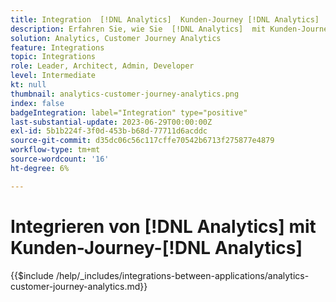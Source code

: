```yaml
---
title: Integration  [!DNL Analytics]  Kunden-Journey [!DNL Analytics]
description: Erfahren Sie, wie Sie  [!DNL Analytics]  mit Kunden-Journey integrieren [!DNL Analytics].
solution: Analytics, Customer Journey Analytics
feature: Integrations
topic: Integrations
role: Leader, Architect, Admin, Developer
level: Intermediate
kt: null
thumbnail: analytics-customer-journey-analytics.png
index: false
badgeIntegration: label="Integration" type="positive"
last-substantial-update: 2023-06-29T00:00:00Z
exl-id: 5b1b224f-3f0d-453b-b68d-77711d6acddc
source-git-commit: d35dc06c56c117cffe70542b6713f275877e4879
workflow-type: tm+mt
source-wordcount: '16'
ht-degree: 6%

---
```


# Integrieren von [!DNL Analytics] mit Kunden-Journey-[!DNL Analytics]

{{$include /help/_includes/integrations-between-applications/analytics-customer-journey-analytics.md}}
